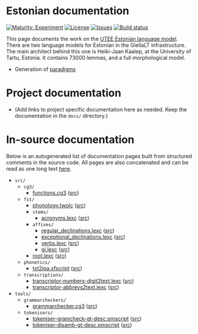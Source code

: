 # Estonian documentation

[![Maturity: Experiment](https://img.shields.io/badge/Maturity-Experiment-black.svg)](https://giellalt.github.io/MaturityClassification.html)
[![License](https://img.shields.io/github/license/giellalt/lang-est-x-utee)](https://github.com/giellalt/lang-est-x-utee/blob/main/LICENSE)
[![Issues](https://img.shields.io/github/issues/giellalt/lang-est-x-utee)](https://github.com/giellalt/lang-est-x-utee/issues)
[![Build status](https://github.com/giellalt/lang-est-x-utee/workflows/Speller%20CI+CD/badge.svg)](https://github.com/giellalt/lang-est-x-utee/actions)

This page documents the work on the [UTEE Estonian language model](https://github.com/giellalt/lang-x-utee). There are two language models for Estonian in the GiellaLT infrastructure. The main architect behind this one is Heiki-Jaan Kaalep, at the University of Tartu, Estonia.
It contains 73000 lemmas, and a full morphological model.

* Generation of [paradigms](http://giellatekno.uit.no/cgi/p-est.fin.html)

# Project documentation

* (Add links to project specific documentation here as needed. Keep the documentation in the `docs/` directory.)

# In-source documentation

Below is an autogenerated list of documentation pages built from structured comments in the source code. All pages are also concatenated and can be read as one long text [here](est.md).

* `src/`
    * `cg3/`
        * [functions.cg3](src-cg3-functions.cg3.html) ([src](https://github.com/giellalt/lang-est-x-utee/blob/main/src/cg3/functions.cg3))
    * `fst/`
        * [phonology.twolc](src-fst-phonology.twolc.html) ([src](https://github.com/giellalt/lang-est-x-utee/blob/main/src/fst/phonology.twolc))
        * `stems/`
            * [acronyms.lexc](src-fst-stems-acronyms.lexc.html) ([src](https://github.com/giellalt/lang-est-x-utee/blob/main/src/fst/stems/acronyms.lexc))
        * `affixes/`
            * [regular_declinations.lexc](src-fst-affixes-regular_declinations.lexc.html) ([src](https://github.com/giellalt/lang-est-x-utee/blob/main/src/fst/affixes/regular_declinations.lexc))
            * [exceptional_declinations.lexc](src-fst-affixes-exceptional_declinations.lexc.html) ([src](https://github.com/giellalt/lang-est-x-utee/blob/main/src/fst/affixes/exceptional_declinations.lexc))
            * [verbs.lexc](src-fst-affixes-verbs.lexc.html) ([src](https://github.com/giellalt/lang-est-x-utee/blob/main/src/fst/affixes/verbs.lexc))
            * [gi.lexc](src-fst-affixes-gi.lexc.html) ([src](https://github.com/giellalt/lang-est-x-utee/blob/main/src/fst/affixes/gi.lexc))
        * [root.lexc](src-fst-root.lexc.html) ([src](https://github.com/giellalt/lang-est-x-utee/blob/main/src/fst/root.lexc))
    * `phonetics/`
        * [txt2ipa.xfscript](src-phonetics-txt2ipa.xfscript.html) ([src](https://github.com/giellalt/lang-est-x-utee/blob/main/src/phonetics/txt2ipa.xfscript))
    * `transcriptions/`
        * [transcriptor-numbers-digit2text.lexc](src-transcriptions-transcriptor-numbers-digit2text.lexc.html) ([src](https://github.com/giellalt/lang-est-x-utee/blob/main/src/transcriptions/transcriptor-numbers-digit2text.lexc))
        * [transcriptor-abbrevs2text.lexc](src-transcriptions-transcriptor-abbrevs2text.lexc.html) ([src](https://github.com/giellalt/lang-est-x-utee/blob/main/src/transcriptions/transcriptor-abbrevs2text.lexc))
* `tools/`
    * `grammarcheckers/`
        * [grammarchecker.cg3](tools-grammarcheckers-grammarchecker.cg3.html) ([src](https://github.com/giellalt/lang-est-x-utee/blob/main/tools/grammarcheckers/grammarchecker.cg3))
    * `tokenisers/`
        * [tokeniser-gramcheck-gt-desc.pmscript](tools-tokenisers-tokeniser-gramcheck-gt-desc.pmscript.html) ([src](https://github.com/giellalt/lang-est-x-utee/blob/main/tools/tokenisers/tokeniser-gramcheck-gt-desc.pmscript))
        * [tokeniser-disamb-gt-desc.pmscript](tools-tokenisers-tokeniser-disamb-gt-desc.pmscript.html) ([src](https://github.com/giellalt/lang-est-x-utee/blob/main/tools/tokenisers/tokeniser-disamb-gt-desc.pmscript))
